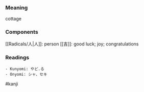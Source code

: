 ### Meaning

cottage

### Components

[[Radicals/人|人]]: person [[吉]]: good luck; joy; congratulations

### Readings

```
- Kunyomi: やど.る
- Onyomi: シャ、セキ
```

#kanji